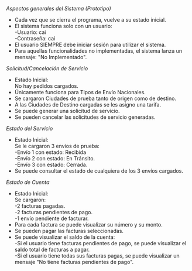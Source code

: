 *Aspectos generales del Sistema (Prototipo)*

- Cada vez que se cierra el programa, vuelve a su estado inicial.
- El sistema funciona solo con un usuario:  
-Usuario: cai  
-Contraseña: cai  
- El usuario SIEMPRE debe iniciar sesión para utilizar el sistema.
- Para aquellas funcionalidades no implementadas, el sistema lanza un mensaje: "No Implementado".

*Solicitud/Cancelación de Servicio*
- Estado Inicial:  
No hay pedidos cargados.
- Únicamente funciona para Tipos de Envío Nacionales.
- Se cargaron Ciudades de prueba tanto de origen como de destino.
- A las Ciudades de Destino cargadas se les asigno una tarifa.
- Se puede generar una solicitud de servicio.
- Se pueden cancelar las solicitudes de servicio generadas.

*Estado del Servicio*
- Estado Inicial:  
Se le cargaron 3 envíos de prueba:  
-Envío 1 con estado: Recibida  
-Envío 2 con estado: En Tránsito.  
-Envío 3 con estado: Cerrada.  
- Se puede consultar el estado de cualquiera de los 3 envíos cargados.

*Estado de Cuenta*
- Estado Inicial:  
Se cargaron:  
-2 facturas pagadas.  
-2 facturas pendientes de pago.  
-1 envío pendiente de facturar.  
- Para cada factura se puede visualizar su número y su monto.
- Se pueden pagar las facturas seleccionadas.
- Se puede visualizar el saldo de la cuenta:   
-Si el usuario tiene facturas pendientes de pago, se puede visualizar el saldo total de facturas a pagar.  
-Si el usuario tiene todas sus facturas pagas, se puede visualizar un mensaje "No tiene facturas pendientes de pago".
